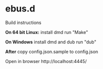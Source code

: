 # ebus.d

Build instructions

**On 64 bit Linux:**
install dmd
run "Make"

**On Windows**
install dmd and dub
run "dub"

**After**
copy config.json.sample to config.json

Open in browser http://localhost:4445/
